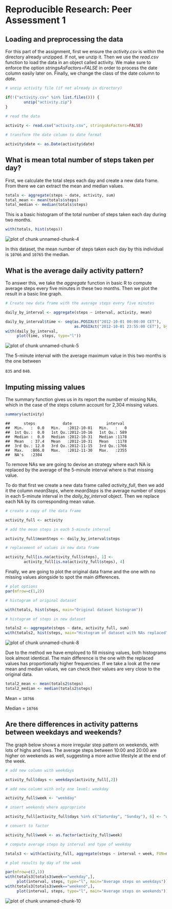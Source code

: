 # Reproducible Research: Peer Assessment 1



## Loading and preprocessing the data

For this part of the assignment, first we ensure the *activity.csv* is within
the directory already unzipped. If not, we unzip it. Then we use the *read.csv*
function to load the data in an object called activity. We make sure to enforce
the option *stringsAsFactors=FALSE* in order to process the date column easily
later on. Finally, we change the class of the date column to *date*.


```r
# unzip activity file (if not already in directory)

if(!("activity.csv" %in% list.files())) {
        unzip("activity.zip")
}
        
# read the data

activity <- read.csv("activity.csv", stringsAsFactors=FALSE)

# transform the date column to date format

activity$date <- as.Date(activity$date)
```



## What is mean total number of steps taken per day?

First, we calculate the total steps each day and create a new data frame. From
there we can extract the mean and median values.



```r
totals <- aggregate(steps ~ date, activity, sum)
total_mean <- mean(totals$steps)
total_median <- median(totals$steps)
```

This is a basic histogram of the total number of steps taken each day during two
months.


```r
with(totals, hist(steps))
```

![plot of chunk unnamed-chunk-4](./PA1_template_files/figure-html/unnamed-chunk-4.png) 

In this dataset, the mean number of steps taken each day by this individual is
``10766`` and
``10765`` the median. 

## What is the average daily activity pattern?

To answer this, we take the *aggregate* function in basic R to compute
average steps every five minutes in these two months. Then we plot the result
in a basic line graph.


```r
# Create new data frame with the average steps every five minutes 

daily_by_interval <- aggregate(steps ~ interval, activity, mean)

daily_by_interval$time <- seq(as.POSIXct("2012-10-01 00:00:00 CET"),
                              as.POSIXct("2012-10-01 23:55:00 CET"), by="5 mins")
with(daily_by_interval, 
     plot(time, steps, type="l"))
```

![plot of chunk unnamed-chunk-5](./PA1_template_files/figure-html/unnamed-chunk-5.png) 

The 5-minute interval with the average maximum value in this two months is the
one between

``835`` and ``840``.


## Imputing missing values

The summary function gives us in its report the number of missing NAs, which in 
the case of the steps column account for 2,304 missing values.


```r
summary(activity)
```

```
##      steps            date               interval   
##  Min.   :  0.0   Min.   :2012-10-01   Min.   :   0  
##  1st Qu.:  0.0   1st Qu.:2012-10-16   1st Qu.: 589  
##  Median :  0.0   Median :2012-10-31   Median :1178  
##  Mean   : 37.4   Mean   :2012-10-31   Mean   :1178  
##  3rd Qu.: 12.0   3rd Qu.:2012-11-15   3rd Qu.:1766  
##  Max.   :806.0   Max.   :2012-11-30   Max.   :2355  
##  NA's   :2304
```
To remove NAs we are going to devise an strategy where each NA is replaced by
the average of the 5-minute interval where is that missing value.

To do that first we create a new data frame called *activity_full*, then we add
it the column *meanSteps*, where *meanSteps* is the average number of steps in
each 5-minute interval in the *daily_by_interval* object.
Then we replace each NA by its corresponding mean value.


```r
# create a copy of the data frame

activity_full <- activity

# add the mean steps in each 5-minute interval

activity_full$meanSteps <- daily_by_interval$steps

# replacement of values in new data frame

activity_full[is.na(activity_full$steps), 1] <- 
        activity_full[is.na(activity_full$steps), 4]
```

Finally, we are going to plot the original data frame and the one with no 
missing values alongside to spot the main differences.



```r
# plot options
par(mfrow=c(1,2))

# histogram of original dataset

with(totals, hist(steps, main="Original dataset histogram"))

# histogram of steps in new dataset

totals2 <- aggregate(steps ~ date, activity_full, sum)
with(totals2, hist(steps, main="Histogram of dataset with NAs replaced"))
```

![plot of chunk unnamed-chunk-8](./PA1_template_files/figure-html/unnamed-chunk-8.png) 

Due to the method we have employed to fill missing values, both histograms
look almost identical. The main difference is the one with the replaced values
has proportionally higher frequencies. If we take a look at the new mean and 
median values, we can check their values are very close to the original data.


```r
total2_mean <- mean(totals2$steps)
total2_median <- median(totals2$steps)
```
Mean = ``10766``

Median = ``10766``


## Are there differences in activity patterns between weekdays and weekends?

The graph below shows a more irregular step pattern on weekends, with
lots of highs and lows. The average steps between 10:00 and 20:00 are
higher on weekends as well, suggesting a more active lifestyle
at the end of the week.


```r
# add new column with weekdays

activity_full$days <- weekdays(activity_full[,2])

# add new column with only one level: weekday

activity_full$week <- "weekday"

# insert weekends where appropriate

activity_full[activity_full$days %in% c("Saturday", "Sunday"), 6] <- "weekend"

# convert to factor

activity_full$week <- as.factor(activity_full$week)

# compute average steps by interval and type of weekday

totals3 <- with(activity_full, aggregate(steps ~ interval + week, FUN=mean))

# plot results by day of the week

par(mfrow=c(2,1))
with(totals3[totals3$week=="weekday",],
     plot(interval, steps, type="l", main="Average steps on weekdays"))
with(totals3[totals3$week=="weekend",],
     plot(interval, steps, type="l", main="Average steps on weekends"))
```

![plot of chunk unnamed-chunk-10](./PA1_template_files/figure-html/unnamed-chunk-10.png) 

